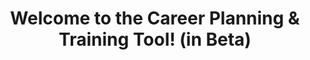 ---
title: Welcome to the Career Planning & Training Tool! (in Beta)
layout: priority-copy
permalink: /career-planning-training-tool/
type: career-planning-training-tool
keyword: Career Planning Training Tool
description1: <ul><li>Here you can identify the skills and knowledge needed to advance your Federal career.</li><li>You can find the web links to great training that is available for purchase via p-card.</li></ul>
---